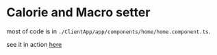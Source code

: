 # Calorie and Macro setter
most of code is in `./ClientApp/app/components/home/home.component.ts`.

see it in action [here](https://macro-cal-set.raph.ws/)